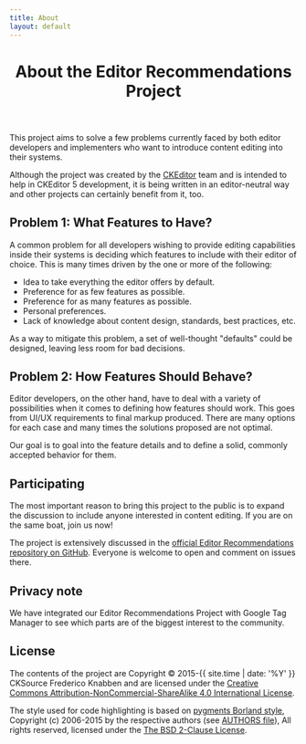 ```yaml
---
title: About
layout: default
---
```


<header class="page-header">
	<h1>About the Editor Recommendations Project</h1>
</header>

This project aims to solve a few problems currently faced by both editor developers and implementers who want
to introduce content editing into their systems.

Although the project was created by the [CKEditor](http://ckeditor.com/) team and is intended to help in CKEditor 5 development, it is being written in an editor-neutral way and other projects can certainly benefit from it, too.

## Problem 1: What Features to Have?

A common problem for all developers wishing to provide editing capabilities inside their systems is deciding which features to include with their editor of choice. This is many times driven by the one or more of the following:

 * Idea to take everything the editor offers by default.
 * Preference for as few features as possible.
 * Preference for as many features as possible.
 * Personal preferences.
 * Lack of knowledge about content design, standards, best practices, etc.

As a way to mitigate this problem, a set of well-thought "defaults" could be designed, leaving less room for bad decisions.

## Problem 2: How Features Should Behave?

Editor developers, on the other hand, have to deal with a variety of possibilities when it comes to defining how features should work. This goes from UI/UX requirements to final markup produced. There are many options for each case and many times the solutions proposed are not optimal.

Our goal is to goal into the feature details and to define a solid, commonly accepted behavior for them.

## Participating

The most important reason to bring this project to the public is to expand the discussion to include anyone interested in content editing. If you are on the same boat, join us now!

The project is extensively discussed in the [official Editor Recommendations repository on GitHub](https://github.com/ckeditor/editor-recommendations). Everyone is welcome to open and comment on issues there.

## Privacy note

We have integrated our Editor Recommendations Project with Google Tag Manager to see which parts are of the biggest interest to the community. 

## License

The contents of the project are Copyright © 2015-{{ site.time | date: '%Y' }} CKSource Frederico Knabben and are licensed under the [Creative Commons Attribution-NonCommercial-ShareAlike 4.0 International License](http://creativecommons.org/licenses/by-nc-sa/4.0/).

The style used for code highlighting is based on [pygments Borland style](http://pygments.org/), Copyright (c) 2006-2015 by the respective authors (see [AUTHORS file](https://bitbucket.org/birkenfeld/pygments-main/src/1942ca9ff6312400f8de7a5039c6aea6d111842a/AUTHORS)), All rights reserved, licensed under the [The BSD 2-Clause License](https://bitbucket.org/birkenfeld/pygments-main/src/1942ca9ff6312400f8de7a5039c6aea6d111842a/LICENSE).
